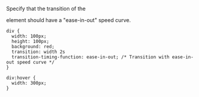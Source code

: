 Specify that the transition of the <div> element should have a "ease-in-out" speed curve.

    div {
      width: 100px;
      height: 100px;
      background: red;
      transition: width 2s 
      transition-timing-function: ease-in-out; /* Transition with ease-in-out speed curve */
    }
    
    div:hover {
      width: 300px;
    }
